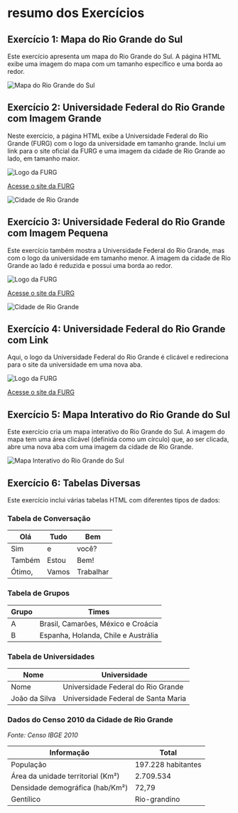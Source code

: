 # resumo dos Exercícios

## Exercício 1: Mapa do Rio Grande do Sul

Este exercício apresenta um mapa do Rio Grande do Sul. A página HTML exibe uma imagem do mapa com um tamanho específico e uma borda ao redor.

![Mapa do Rio Grande do Sul](figuras/mapa.jpg)

## Exercício 2: Universidade Federal do Rio Grande com Imagem Grande

Neste exercício, a página HTML exibe a Universidade Federal do Rio Grande (FURG) com o logo da universidade em tamanho grande. Inclui um link para o site oficial da FURG e uma imagem da cidade de Rio Grande ao lado, em tamanho maior.

![Logo da FURG](figuras/logofurg1.png)

[Acesse o site da FURG](https://www.furg.br/)

![Cidade de Rio Grande](figuras/cidade.JPG)

## Exercício 3: Universidade Federal do Rio Grande com Imagem Pequena

Este exercício também mostra a Universidade Federal do Rio Grande, mas com o logo da universidade em tamanho menor. A imagem da cidade de Rio Grande ao lado é reduzida e possui uma borda ao redor.

![Logo da FURG](figuras/logofurg1.png)

[Acesse o site da FURG](https://www.furg.br/)

![Cidade de Rio Grande](figuras/cidade.JPG)

## Exercício 4: Universidade Federal do Rio Grande com Link

Aqui, o logo da Universidade Federal do Rio Grande é clicável e redireciona para o site da universidade em uma nova aba.

![Logo da FURG](figuras/logofurg1.png)

[Acesse o site da FURG](https://www.furg.br/)

## Exercício 5: Mapa Interativo do Rio Grande do Sul

Este exercício cria um mapa interativo do Rio Grande do Sul. A imagem do mapa tem uma área clicável (definida como um círculo) que, ao ser clicada, abre uma nova aba com uma imagem da cidade de Rio Grande.

![Mapa Interativo do Rio Grande do Sul](figuras/mapa.jpg)

## Exercício 6: Tabelas Diversas

Este exercício inclui várias tabelas HTML com diferentes tipos de dados:

### Tabela de Conversação

| Olá    | Tudo | Bem    |
|--------|------|--------|
| Sim    | e    | você?  |
| Também | Estou | Bem!  |
| Ótimo, | Vamos | Trabalhar |

### Tabela de Grupos

| Grupo | Times                                   |
|-------|-----------------------------------------|
| A     | Brasil, Camarões, México e Croácia      |
| B     | Espanha, Holanda, Chile e Austrália     |

### Tabela de Universidades

| Nome          | Universidade                              |
|---------------|------------------------------------------|
| Nome          | Universidade Federal do Rio Grande       |
| João da Silva | Universidade Federal de Santa Maria      |

### Dados do Censo 2010 da Cidade de Rio Grande

*Fonte: Censo IBGE 2010*

| Informação                                | Total                |
|-------------------------------------------|----------------------|
| População                                 | 197.228 habitantes   |
| Área da unidade territorial (Km²)         | 2.709.534            |
| Densidade demográfica (hab/Km²)           | 72,79                |
| Gentílico                                 | Rio-grandino         |
